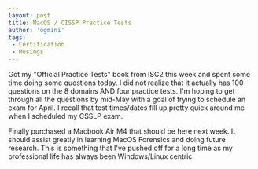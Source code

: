 ```yaml
---
layout: post
title: MacOS / CISSP Practice Tests
author: 'ogmini'
tags:
 - Certification
 - Musings
---
```


Got my "Official Practice Tests" book from ISC2 this week and spent some time doing some questions today. I did not realize that it actually has 100 questions on the 8 domains AND four practice tests. I'm hoping to get through all the questions by mid-May with a goal of trying to schedule an exam for April. I recall that test times/dates fill up pretty quick around me when I scheduled my CSSLP exam.

Finally purchased a Macbook Air M4 that should be here next week. It should assist greatly in learning MacOS Forensics and doing future research. This is something that I've pushed off for a long time as my professional life has always been Windows/Linux centric.
